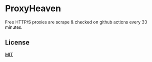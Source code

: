 # ProxyHeaven

Free HTTP/S proxies are scrape & checked on github actions every 30 minutes.

## License

[MIT](LICENSE)
